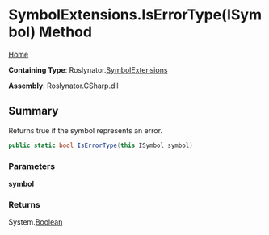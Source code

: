 # SymbolExtensions\.IsErrorType\(ISymbol\) Method

[Home](../../../README.md)

**Containing Type**: Roslynator\.[SymbolExtensions](../README.md)

**Assembly**: Roslynator\.CSharp\.dll

## Summary

Returns true if the symbol represents an error\.

```csharp
public static bool IsErrorType(this ISymbol symbol)
```

### Parameters

**symbol**

### Returns

System\.[Boolean](https://docs.microsoft.com/en-us/dotnet/api/system.boolean)

